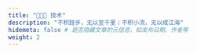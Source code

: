 ```yaml
---
title: "👨🏻‍💻 技术"
description: "不积跬步，无以至千里；不积小流，无以成江海"
hidemeta: false # 是否隐藏文章的元信息，如发布日期、作者等
weight: 2
---
```


